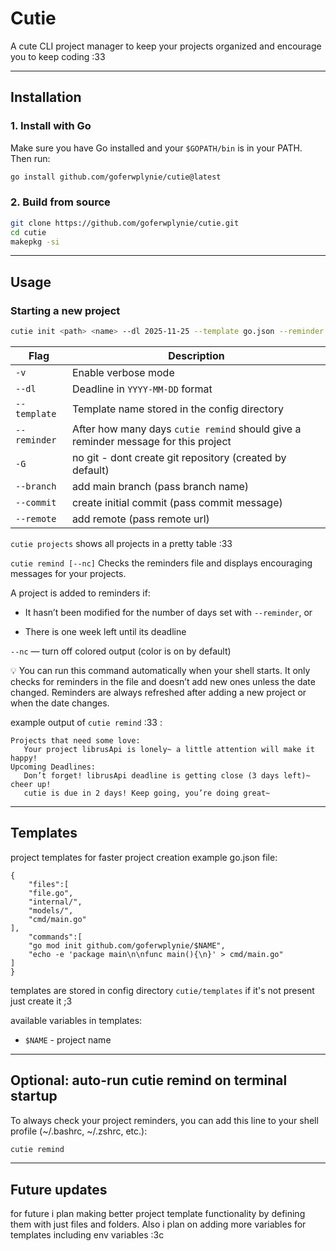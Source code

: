 # Cutie
A cute CLI project manager to keep your projects organized and encourage you to keep coding :33

---

## Installation

### 1. Install with Go

Make sure you have Go installed and your `$GOPATH/bin` is in your PATH. Then run:

```bash
go install github.com/goferwplynie/cutie@latest
```

### 2. Build from source
```bash
git clone https://github.com/goferwplynie/cutie.git
cd cutie
makepkg -si

```

---

## Usage

### Starting a new project
```bash
cutie init <path> <name> --dl 2025-11-25 --template go.json --reminder 3 -v
```
| Flag         | Description |
|--------------|-------------|
| `-v`         | Enable verbose mode |
| `--dl`       | Deadline in `YYYY-MM-DD` format |
| `--template` | Template name stored in the config directory |
| `--reminder` | After how many days `cutie remind` should give a reminder message for this project |
| `-G` | no git - dont create git repository (created by default) |
| `--branch` | add main branch (pass branch name) |
| `--commit` | create initial commit (pass commit message) |
| `--remote` | add remote (pass remote url) |

`cutie projects`
shows all projects in a pretty table :33

`cutie remind [--nc]`
Checks the reminders file and displays encouraging messages for your projects.

A project is added to reminders if:

- It hasn’t been modified for the number of days set with `--reminder`, or

- There is one week left until its deadline

`--nc` — turn off colored output (color is on by default)

💡 You can run this command automatically when your shell starts. It only checks for reminders in the file and doesn’t add new ones unless the date changed. Reminders are always refreshed after adding a new project or when the date changes.

example output of `cutie remind` :33 :
```
Projects that need some love:
   Your project librusApi is lonely~ a little attention will make it happy!
Upcoming Deadlines:
   Don’t forget! librusApi deadline is getting close (3 days left)~ cheer up!
   cutie is due in 2 days! Keep going, you’re doing great~
```

---

## Templates
project templates for faster project creation
example go.json file:
```
{
    "files":[
    "file.go",
    "internal/",
    "models/",
    "cmd/main.go"
],
    "commands":[
    "go mod init github.com/goferwplynie/$NAME",
    "echo -e 'package main\n\nfunc main(){\n}' > cmd/main.go"
]
}

```
templates are stored in config directory `cutie/templates`
if it's not present just create it ;3

available variables in templates:
- `$NAME` - project name

---

## Optional: auto-run cutie remind on terminal startup

To always check your project reminders, you can add this line to your shell profile (~/.bashrc, ~/.zshrc, etc.):
```bash
cutie remind

```

---

## Future updates

for future i plan making better project template functionality by defining them with just files and folders. Also i plan on adding more variables for templates including env variables :3c
